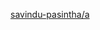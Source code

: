 [ savindu-pasintha/a](https://drive.google.com/drive/folders/10sWS-5dt76oK2yobre0NizKv5mnSVLkS?usp=sharing)
